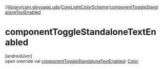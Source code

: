 //[library](../../../index.md)/[com.glovoapp.uds](../index.md)/[CoreLightColorScheme](index.md)/[componentToggleStandaloneTextEnabled](component-toggle-standalone-text-enabled.md)

# componentToggleStandaloneTextEnabled

[androidJvm]\
open override val [componentToggleStandaloneTextEnabled](component-toggle-standalone-text-enabled.md): [Color](https://developer.android.com/reference/kotlin/androidx/compose/ui/graphics/Color.html)
